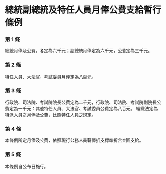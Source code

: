 # 總統副總統及特任人員月俸公費支給暫行條例

### 第 1 條

總統月俸及公費，各定為六千元；副總統月俸定為六千元，公費定為三千元。

### 第 2 條

特任人員、大法官、考試委員月俸定為八百元。

### 第 3 條

行政院、司法院、考試院院長公費定為二千元，行政院、司法院、考試院副院長公費定為一千元：其他特任人員、大法官、考試委員公費定為八百元。
組織法定為特派人員之月俸及公費，比照特任人員之規定。

### 第 4 條

本條例所定月俸及公費，依照現行公務人員薪俸折支標準折合金圓支給。

### 第 5 條

本條例自公布日施行。
